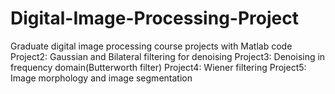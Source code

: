 # Digital-Image-Processing-Project
Graduate digital image processing course projects with Matlab code
Project2: Gaussian and Bilateral filtering for denoising
Project3: Denoising in frequency domain(Butterworth filter)
Project4: Wiener filtering
Project5: Image morphology and image segmentation
